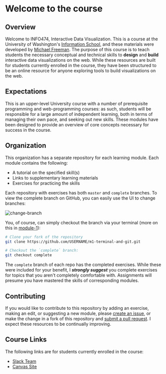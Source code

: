 # Welcome to the course

## Overview
Welcome to INFO474, Interactive Data Visualization.  This is a course at the University of Washington's [Information School](https://ischool.uw.edu/), and these materials were developed by [Michael Freeman](http://mfviz.com/#/).  The purpose of this course is to teach students the necessary conceptual and technical skills to **design** and **build** interactive data visualizations on the web.  While these resources are built for students currently enrolled in the course, they have been structured to be an online resource for anyone exploring tools to build visualizations on the web.  


## Expectations
This is an upper-level University course with a number of prerequisite programming and web-programming courses: as such, students will be responsible for a large amount of independent learning, both in terms of managing their own pace, and seeking out new skills.  These modules have been designed to provide an overview of core concepts necessary for success in the course.


## Organization
This organization has a separate repository for each learning module.  Each module contains the following:

- A tutorial on the specified skill(s)
- Links to supplementary learning materials
- Exercises for practicing the skills

Each repository with exercises has both `master` and `complete` branches.  To view the complete branch on GitHub, you can easily use the UI to change branches:

![change-branch](imgs/m0-welcome/change-branch.png)

You, of course, can simply checkout the branch via your terminal (more on this in [module-1](https://github.com/INFO-474/m1-terminal-and-git)):

```bash
# Clone your fork of the repository
git clone https://github.com/USERNAME/m1-terminal-and-git.git

# Checkout the `complete` branch:
git checkout complete
```
The `complete` branch of each repo has the completed exercises.  While these were included for your benefit, I **_strongly suggest_** you complete exercises for topics that you aren't completely comfortable with.  Assignments will presume you have mastered the skills of corresponding modules.

## Contributing
If you would like to contribute to this repository by adding an exercise, making an edit, or suggesting a new module, please [create an issue](https://help.github.com/articles/creating-an-issue/), or make the change in a fork of this repository and [submit a pull request](https://help.github.com/articles/using-pull-requests/).  I expect these resources to be continually improving.

## Course Links
The following links are for students currently enrolled in the course:

- [Slack Team](https://info474-s17.slack.com/)
- [Canvas Site](https://canvas.uw.edu/courses/1139934)
